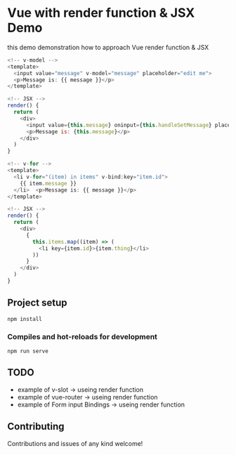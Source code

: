 # Vue with render function & JSX Demo

this demo demonstration how to approach Vue render function & JSX

```js
<!-- v-model -->
<template>
  <input value="message" v-model="message" placeholder="edit me">
  <p>Message is: {{ message }}</p>
</template>
```

```js
<!-- JSX -->
render() {
  return (
    <div>
      <input value={this.message} oninput={this.handleSetMessage} placeholder="edit me">
      <p>Message is: {this.message}</p>
    </div>
  )
}
```

```js
<!-- v-for -->
<template>
  <li v-for="(item) in items" v-bind:key="item.id">
    {{ item.message }}
  </li>  <p>Message is: {{ message }}</p>
</template>
```

```js
<!-- JSX -->
render() {
  return (
    <div>
      {
        this.items.map((item) => (
          <li key={item.id}>{item.thing}</li>
        ))
      }
    </div>
  )
}
```

## Project setup
```
npm install
```

### Compiles and hot-reloads for development
```
npm run serve
```

## TODO
- example of v-slot -> useing render function
- example of vue-router -> useing render function
- example of Form input Bindings -> useing render function

## Contributing
Contributions and issues of any kind welcome!
